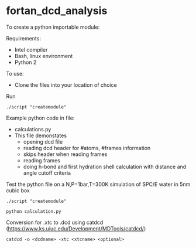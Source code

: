 # fortan_dcd_analysis

To create a python importable module:

Requirements:
- Intel compiler
- Bash, linux environment
- Python 2

To use:
- Clone the files into your location of choice

Run

`
  ./script "createmodule"
`

Example python code in file:
- calculations.py
- This file demonstates
  - opening dcd file
  - reading dcd header for #atoms, #frames information
  - skips header when reading frames
  - reading frames
  - doing h-bond and first hydration shell calculation with distance and angle cutoff criteria
 
Test the python file on a N,P=1bar,T=300K simulation of SPC/E water in 5nm cubic box

`
 ./script "createmodule" 
`


`
  python calculation.py
`

Conversion for .xtc to .dcd using catdcd (https://www.ks.uiuc.edu/Development/MDTools/catdcd/)

`
  catdcd -o <dcdname> -xtc <xtcname> <optional>
`

